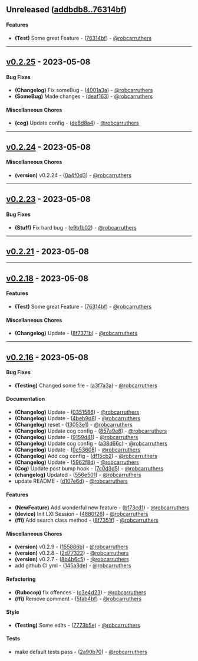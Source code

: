 ## Unreleased ([addbdb8..76314bf](https://github.com/robcarruthers/lxi_rb/compare/addbdb8..76314bf))
#### Features
- **(Test)** Some great Feature - ([76314bf](https://github.com/robcarruthers/lxi_rb/commit/76314bf4ccd40d9df8efe11bb1fc6046299b0284)) - [@robcarruthers](https://github.com/robcarruthers)

- - -
## [v0.2.25](https://github.com/robcarruthers/lxi_rb/compare/v0.2.24..v0.2.25) - 2023-05-08
#### Bug Fixes
- **(Changelog)** Fix someBug - ([4001a3a](https://github.com/robcarruthers/lxi_rb/commit/4001a3a6438cd080d9042ca5a03de454fc913a74)) - [@robcarruthers](https://github.com/robcarruthers)
- **(SomeBug)** Made changes - ([deaf163](https://github.com/robcarruthers/lxi_rb/commit/deaf163992682f53471b686f4f52ee237f4d7162)) - [@robcarruthers](https://github.com/robcarruthers)
#### Miscellaneous Chores
- **(cog)** Update config - ([de8d8a4](https://github.com/robcarruthers/lxi_rb/commit/de8d8a4d34a11cdf76c72c550f09ddde9ea1bca5)) - [@robcarruthers](https://github.com/robcarruthers)

- - -

## [v0.2.24](https://github.com/robcarruthers/lxi_rb/compare/v0.2.23..v0.2.24) - 2023-05-08
#### Miscellaneous Chores
- **(version)** v0.2.24 - ([0a4f0d3](https://github.com/robcarruthers/lxi_rb/commit/0a4f0d3a2df6bf5f688bcc466fde1523352ce73b)) - [@robcarruthers](https://github.com/robcarruthers)

- - -

## [v0.2.23](https://github.com/robcarruthers/lxi_rb/compare/v0.2.21..v0.2.23) - 2023-05-08
#### Bug Fixes
- **(Stuff)** Fix hard bug - ([e9b1b02](https://github.com/robcarruthers/lxi_rb/commit/e9b1b02e2f42edf0e9aa11f9c379199d6e33be2d)) - [@robcarruthers](https://github.com/robcarruthers)

- - -

## [v0.2.21](https://github.com/robcarruthers/lxi_rb/compare/v0.2.20..v0.2.21) - 2023-05-08

- - -

## [v0.2.18](https://github.com/robcarruthers/lxi_rb/compare/v0.2.16..v0.2.18) - 2023-05-08
#### Features
- **(Test)** Some great Feature - ([76314bf](https://github.com/robcarruthers/lxi_rb/commit/76314bf4ccd40d9df8efe11bb1fc6046299b0284)) - [@robcarruthers](https://github.com/robcarruthers)
#### Miscellaneous Chores
- **(Changelog)** Update - ([8f7371b](https://github.com/robcarruthers/lxi_rb/commit/8f7371b5f2e0130476f5e173d5beb8aa32be7a6f)) - [@robcarruthers](https://github.com/robcarruthers)

- - -

## [v0.2.16](https://github.com/robcarruthers/lxi_rb/compare/1c313adf0923f740888c4a54550b855f3ed3c51a..v0.2.16) - 2023-05-08
#### Bug Fixes
- **(Testing)** Changed some file - ([a3f7a3a](https://github.com/robcarruthers/lxi_rb/commit/a3f7a3a01b385e6d8ebeb0d027beef7a79007f64)) - [@robcarruthers](https://github.com/robcarruthers)
#### Documentation
- **(Changelog)** Update - ([0351586](https://github.com/robcarruthers/lxi_rb/commit/03515867cc91da4d3939fc26723729845c1336e1)) - [@robcarruthers](https://github.com/robcarruthers)
- **(Changelog)** Update - ([4beb9d8](https://github.com/robcarruthers/lxi_rb/commit/4beb9d8dd1e95af30dc948fe81d79e7aa6262a7c)) - [@robcarruthers](https://github.com/robcarruthers)
- **(Changelog)** reset - ([13053e1](https://github.com/robcarruthers/lxi_rb/commit/13053e1abb88564a5deb87c2755199402c96714b)) - [@robcarruthers](https://github.com/robcarruthers)
- **(Changelog)** Update cog config - ([857a9e8](https://github.com/robcarruthers/lxi_rb/commit/857a9e8b7d5580fee7a5b15f4f46dad96bda3378)) - [@robcarruthers](https://github.com/robcarruthers)
- **(Changelog)** Update - ([9159d41](https://github.com/robcarruthers/lxi_rb/commit/9159d417ba38bee06d6676b563a1725f52569b5c)) - [@robcarruthers](https://github.com/robcarruthers)
- **(Changelog)** Update cog config - ([a38d66c](https://github.com/robcarruthers/lxi_rb/commit/a38d66c0af084d4389a1e37acda47348acf489bb)) - [@robcarruthers](https://github.com/robcarruthers)
- **(Changelog)** Update - ([0e53608](https://github.com/robcarruthers/lxi_rb/commit/0e536086b2f832d1e7e3a1660a017ba59d08b50f)) - [@robcarruthers](https://github.com/robcarruthers)
- **(Changelog)** Add cog config - ([df15cb2](https://github.com/robcarruthers/lxi_rb/commit/df15cb2ed5de101820bd827b8b68ea311eaf45d6)) - [@robcarruthers](https://github.com/robcarruthers)
- **(Changelog)** Update - ([5962f8d](https://github.com/robcarruthers/lxi_rb/commit/5962f8d7ffdb6378b7686005922793bde9011f92)) - [@robcarruthers](https://github.com/robcarruthers)
- **(Cog)** Update post bump hook - ([7c0d3d5](https://github.com/robcarruthers/lxi_rb/commit/7c0d3d58e8e18330f2172a1343ba9312c5da70ec)) - [@robcarruthers](https://github.com/robcarruthers)
- **(changelog)** Updated - ([556e501](https://github.com/robcarruthers/lxi_rb/commit/556e5011482c76dd3c0d1b8f9c57442e0e729296)) - [@robcarruthers](https://github.com/robcarruthers)
- update README - ([d107e6d](https://github.com/robcarruthers/lxi_rb/commit/d107e6d33df272debc3a1944a794d85f3c01826b)) - [@robcarruthers](https://github.com/robcarruthers)
#### Features
- **(NewFeature)** Add wonderful new feature - ([bf73cd1](https://github.com/robcarruthers/lxi_rb/commit/bf73cd148067492db8445376f9acafdd1b7e1680)) - [@robcarruthers](https://github.com/robcarruthers)
- **(device)** Init LXI Session - ([4880f26](https://github.com/robcarruthers/lxi_rb/commit/4880f2602b0a63713186a407ac4b3d2bd2dd4b10)) - [@robcarruthers](https://github.com/robcarruthers)
- **(ffi)** Add search class method - ([8f7351f](https://github.com/robcarruthers/lxi_rb/commit/8f7351f9b541614a717a83d291d169b1fd8db356)) - [@robcarruthers](https://github.com/robcarruthers)
#### Miscellaneous Chores
- **(version)** v0.2.9 - ([155886b](https://github.com/robcarruthers/lxi_rb/commit/155886bd9fc05400293b80732ac16b6f39cd65ee)) - [@robcarruthers](https://github.com/robcarruthers)
- **(version)** v0.2.8 - ([2d77322](https://github.com/robcarruthers/lxi_rb/commit/2d77322d6a137ba710b393cfcf718981bcca0f1e)) - [@robcarruthers](https://github.com/robcarruthers)
- **(version)** v0.2.7 - ([8b4b6c5](https://github.com/robcarruthers/lxi_rb/commit/8b4b6c59984f53921b17b6446550413d90b22b90)) - [@robcarruthers](https://github.com/robcarruthers)
- add github CI yml - ([145a3de](https://github.com/robcarruthers/lxi_rb/commit/145a3defba492d3985ea9ac4d4fba2a07259735e)) - [@robcarruthers](https://github.com/robcarruthers)
#### Refactoring
- **(Rubocop)** fix offences - ([c3e4d23](https://github.com/robcarruthers/lxi_rb/commit/c3e4d232b76466ca71af7418ed7863b6de99af8e)) - [@robcarruthers](https://github.com/robcarruthers)
- **(ffi)** Remove comment - ([5fab4bf](https://github.com/robcarruthers/lxi_rb/commit/5fab4bf68e0f4dc6deb0ae690e3fdbe84d5c0a0c)) - [@robcarruthers](https://github.com/robcarruthers)
#### Style
- **(Testing)** Some edits - ([7773b5e](https://github.com/robcarruthers/lxi_rb/commit/7773b5e256600e40146a67d7454c1e6aa7651755)) - [@robcarruthers](https://github.com/robcarruthers)
#### Tests
- make default tests pass - ([2a90b70](https://github.com/robcarruthers/lxi_rb/commit/2a90b70676c75ba90d94e1fc4d098f09b897978d)) - [@robcarruthers](https://github.com/robcarruthers)

